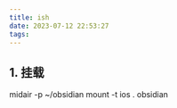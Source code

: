 ```yaml
---
title: ish
date: 2023-07-12 22:53:27
tags:
---
```



<!-- more -->

## 1. 挂载


midair -p ~/obsidian
mount -t ios . obsidian


